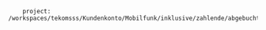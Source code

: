         project: /workspaces/tekomsss/Kundenkonto/Mobilfunk/inklusive/zahlende/abgebucht/genannten/Einzelverbindungen/ahbdEYBDCBHEAVQCBnjefhbcbn379393fhbhfw8vv2794ygf94y2f9999999wrif93y4brfv3gfvbdbc823gb46rfv48y3rfb3f63vr8bgywjogif463rvr8b8u/